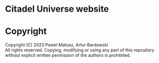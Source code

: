 # Citadel Universe website

# Copyright
Copyright (C) 2023 Pawel Matusz, Artur Bardowski  
All rights reserved. Copying, modifying or using any part of this repository without explicit written permission of the authors is prohibited.
